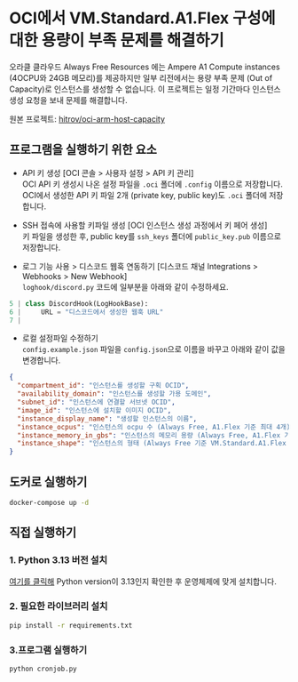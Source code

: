 
# OCI에서 VM.Standard.A1.Flex 구성에 대한 용량이 부족 문제를 해결하기

오라클 클라우드 Always Free Resources 에는 Ampere A1 Compute instances (4OCPU와 24GB 메모리)를 제공하지만 일부 리전에서는 용량 부족 문제 (Out of Capacity)로   인스턴스를 생성할 수 없습니다. 이 프로젝트는 일정 기간마다 인스턴스 생성 요청을 보내 문제를 해결합니다.

원본 프로젝트: [hitrov/oci-arm-host-capacity](https://github.com/hitrov/oci-arm-host-capacity)

## 프로그램을 실행하기 위한 요소

 - API 키 생성 [OCI 콘솔 > 사용자 설정 > API 키 관리]  
OCI API 키 생성시 나온 설정 파일을 ``.oci`` 폴더에 ``.config`` 이름으로 저장합니다.  
OCI에서 생성한 API 키 파일 2개 (private key, public key)도 ``.oci`` 폴더에 저장합니다.


 - SSH 접속에 사용할 키파일 생성 [OCI 인스턴스 생성 과정에서 키 페어 생성]  
키 파일을 생성한 후, public key를 ``ssh_keys`` 폴더에 ``public_key.pub`` 이름으로 저장합니다.  


 - 로그 기능 사용 > 디스코드 웹훅 연동하기 [디스코드 채널 Integrations > Webhooks > New Webhook]  
``loghook/discord.py`` 코드에 일부분을 아래와 같이 수정하세요.
```python
5 | class DiscordHook(LogHookBase):
6 |     URL = "디스코드에서 생성한 웹훅 URL"
7 |
```

 - 로컬 설정파일 수정하기  
``config.example.json`` 파일을 ``config.json``으로 이름을 바꾸고 아래와 같이 값을 변경합니다.  
```json
{
  "compartment_id": "인스턴스를 생성할 구획 OCID",
  "availability_domain": "인스턴스를 생성할 가용 도메인",
  "subnet_id": "인스턴스에 연결할 서브넷 OCID",
  "image_id": "인스턴스에 설치할 이미지 OCID",
  "instance_display_name": "생성할 인스턴스의 이름",
  "instance_ocpus": "인스턴스의 ocpu 수 (Always Free, A1.Flex 기준 최대 4개)",
  "instance_memory_in_gbs": "인스턴스의 메모리 용량 (Always Free, A1.Flex 기준 최대 24GB)",
  "instance_shape": "인스턴스의 형태 (Always Free 기준 VM.Standard.A1.Flex 추천)",
}
```


## 도커로 실행하기
```bash
docker-compose up -d
```

## 직접 실행하기

### 1. Python 3.13 버전 설치
[여기를 클릭해](https://www.python.org/downloads/) Python version이 3.13인지 확인한 후 운영체제에 맞게 설치합니다.

### 2. 필요한 라이브러리 설치
```bash
pip install -r requirements.txt
```

### 3.프로그램 실행하기
```bash
python cronjob.py
```



